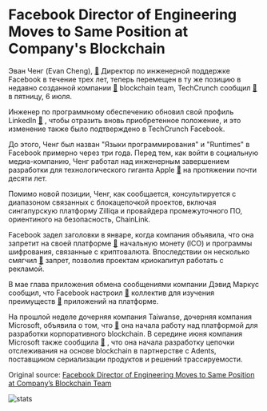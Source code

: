 # Facebook Director of Engineering Moves to Same Position at Company's Blockchain

Эван Ченг (Evan Cheng),  [🔗](https://cointelegraph.com/tags/facebook)  Директор по инженерной поддержке Facebook в течение трех лет, теперь перемещен в ту же позицию в недавно созданной компании  [🔗](https://cointelegraph.com/news/facebook-forms-exploratory-blockchain-team-led-by-coinbase-board-member)  blockchain team, TechCrunch сообщил  [🔗](https://techcrunch.com/2018/07/05/bookchain/)  в пятницу, 6 июля.

Инженер по программному обеспечению обновил свой профиль LinkedIn  [🔗](https://www.linkedin.com/in/chengevan/) , чтобы отразить вновь приобретенное положение, и это изменение также было подтверждено в TechCrunch Facebook.

До этого, Ченг был назван "Языки программирования" и "Runtimes" в Facebook примерно через три года. Перед тем, как войти в социальную медиа-компанию, Ченг работал над инженерным завершением разработки для технологического гиганта Apple  [🔗](https://cointelegraph.com/tags/apple)  на протяжении почти десяти лет.

Помимо новой позиции, Ченг, как сообщается, консультируется с диапазоном связанных с блокацепочкой проектов, включая сингапурскую платформу Zilliqa и провайдера промежуточного ПО, ориентиного на безопасность, ChainLink.

Facebook задел заголовки в январе, когда компания объявила, что она запретит на своей платформе  [🔗](https://cointelegraph.com/news/facebook-bans-cryptocurrency-ico-ads-because-of-deceptive-promotional-practices)  начальную монету (ICO) и программы шифрования, связанные с криптовалюта. Впоследствии он несколько смягчил  [🔗](https://cointelegraph.com/news/facebook-reverses-ban-on-cryptocurrency-ads-maintains-ban-on-icos)  запрет, позволив проектам криокапитул работать с рекламой.

В мае глава приложения обмена сообщениями компании Дэвид Маркус сообщил, что Facebook настроил  [🔗](https://cointelegraph.com/news/facebook-forms-exploratory-blockchain-team-led-by-coinbase-board-member)  коллектив для изучения преимуществ  [🔗](https://cointelegraph.com/tags/blockchain)  приложений на платформе.

На прошлой неделе дочерняя компания Taiwanse, дочерняя компания Microsoft, объявила о том, что  [🔗](https://cointelegraph.com/news/microsoft-partners-with-two-asian-firms-on-blockchain-platform-for-enterprises)  она начала работу над платформой для разработки корпоративного blockchain. В середине июня компания Microsoft также сообщила  [🔗](https://cointelegraph.com/news/new-blockchain-based-supply-chain-system-is-presented-by-microsoft-and-ardents) , что она начала разработку цепочки отслеживания на основе blockchain в партнерстве с Adents, поставщиком сериализации продуктов и решений трассируемости.

Original source: [Facebook Director of Engineering Moves to Same Position at Company’s Blockchain Team](https://cointelegraph.com/news/facebook-director-of-engineering-moves-to-same-position-at-company-s-blockchain-team)

![stats](https://c.statcounter.com/11760860/0/a89fa40b/1/ "stats")
